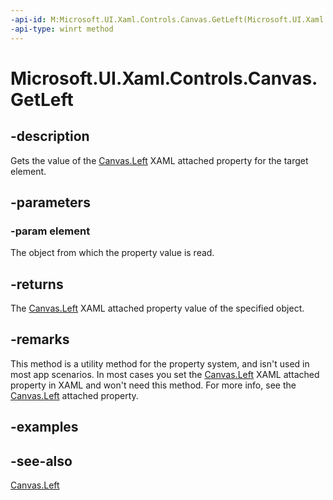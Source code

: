 ```yaml
---
-api-id: M:Microsoft.UI.Xaml.Controls.Canvas.GetLeft(Microsoft.UI.Xaml.UIElement)
-api-type: winrt method
---
```


<!-- Method syntax
public double GetLeft(Windows.UI.Xaml.UIElement element)
-->

# Microsoft.UI.Xaml.Controls.Canvas.GetLeft

## -description
Gets the value of the [Canvas.Left](/uwp/api/microsoft.ui.xaml.controls.canvas#xaml-attached-properties) XAML attached property for the target element.

## -parameters
### -param element
The object from which the property value is read.

## -returns
The [Canvas.Left](/uwp/api/microsoft.ui.xaml.controls.canvas#xaml-attached-properties) XAML attached property value of the specified object.

## -remarks
This method is a utility method for the property system, and isn't used in most app scenarios. In most cases you set the [Canvas.Left](/uwp/api/microsoft.ui.xaml.controls.canvas#xaml-attached-properties) XAML attached property in XAML and won't need this method. For more info, see the [Canvas.Left](/uwp/api/microsoft.ui.xaml.controls.canvas#xaml-attached-properties) attached property.

## -examples

## -see-also
[Canvas.Left](/uwp/api/microsoft.ui.xaml.controls.canvas#xaml-attached-properties)
